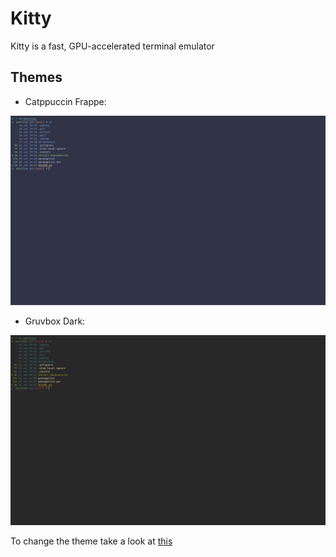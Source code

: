 # Kitty
Kitty is a fast, GPU-accelerated terminal emulator

## Themes
- Catppuccin Frappe:
<img src='/screenshots/kitty/catppuccin-frappe.png'>

- Gruvbox Dark:
<img src='/screenshots/kitty/gruvbox-dark.png'>

To change the theme take a look at [this](https://github.com/ironlungx/dotfiles/tree/main#theming)
